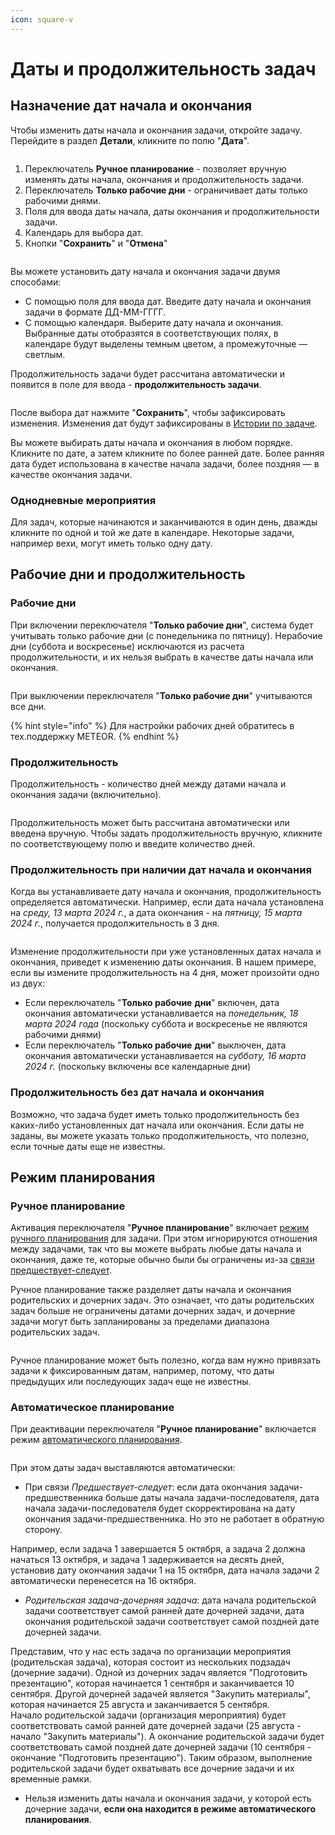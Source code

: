 ```yaml
---
icon: square-v
---
```


# Даты и продолжительность задач

## Назначение дат начала и окончания

Чтобы изменить даты начала и окончания задачи, откройте задачу. Перейдите в раздел **Детали**, кликните по полю "**Дата**".

<figure><img src="../../.gitbook/assets/image (44).png" alt=""><figcaption></figcaption></figure>

1. Переключатель **Ручное планирование** - позволяет вручную изменять даты начала, окончания и продолжительность задачи.
2. Переключатель **Только рабочие дни** - ограничивает даты только рабочими днями.
3. Поля для ввода даты начала, даты окончания и продолжительности задачи.
4. Календарь для выбора дат.
5. Кнопки "**Сохранить**" и "**Отмена**"

<figure><img src="../../.gitbook/assets/image (45).png" alt=""><figcaption></figcaption></figure>

Вы можете установить дату начала и окончания задачи двумя способами:

* С помощью поля для ввода дат. Введите дату начала и окончания задачи в формате ДД-ММ-ГГГГ.
* С помощью календаря. Выберите дату начала и окончания. Выбранные даты отобразятся в соответствующих полях, в календаре будут выделены темным цветом, а промежуточные — светлым.

Продолжительность задачи будет рассчитана автоматически и появится в поле для ввода - **продолжительность задачи**.

<figure><img src="../../.gitbook/assets/image (46).png" alt=""><figcaption></figcaption></figure>

После выбора дат нажмите "**Сохранить**", чтобы зафиксировать изменения. Изменения дат будут зафиксированы в [Истории по задаче](istoriya-po-zadache.md).

Вы можете выбирать даты начала и окончания в любом порядке. Кликните по дате, а затем кликните по более ранней дате. Более ранняя дата будет использована в качестве начала задачи, более поздняя — в качестве окончания задачи.

### Однодневные мероприятия

Для задач, которые начинаются и заканчиваются в один день, дважды кликните по одной и той же дате в календаре. Некоторые задачи, например вехи, могут иметь только одну дату.

## Рабочие дни и продолжительность

### Рабочие дни

При включении переключателя "**Только рабочие дни**", система будет учитывать только рабочие дни (с понедельника по пятницу). Нерабочие дни (суббота и воскресенье) исключаются из расчета продолжительности, и их нельзя выбрать в качестве даты начала или окончания.

<figure><img src="../../.gitbook/assets/image (47).png" alt=""><figcaption></figcaption></figure>

При выключении переключателя "**Только рабочие дни**" учитываются все дни.

{% hint style="info" %}
Для настройки рабочих дней обратитесь в тех.поддержку METEOR.
{% endhint %}

### Продолжительность

Продолжительность - количество дней между датами начала и окончания задачи (включительно).

<figure><img src="../../.gitbook/assets/image (46).png" alt=""><figcaption></figcaption></figure>

Продолжительность может быть рассчитана автоматически или введена вручную. Чтобы задать продолжительность вручную, кликните по соответствующему полю и введите количество дней.

### Продолжительность при наличии дат начала и окончания

Когда вы устанавливаете дату начала и окончания, продолжительность определяется автоматически. Например, если дата начала установлена на _среду, 13 марта 2024 г._, а дата окончания - на _пятницу, 15 марта 2024 г._, получается продолжительность в 3 дня.

<figure><img src="../../.gitbook/assets/image (287).png" alt=""><figcaption></figcaption></figure>

Изменение продолжительности при уже установленных датах начала и окончания, приведет к изменению даты окончания. В нашем примере, если вы измените продолжительность на 4 дня, может произойти одно из двух:

* Если переключатель "**Только рабочие** **дни**" включен, дата окончания автоматически устанавливается на _понедельник, 18 марта 2024 года_ (поскольку суббота и воскресенье не являются рабочими днями)
* Если переключатель "**Только рабочие** **дни**" выключен, дата окончания автоматически устанавливается на _субботу, 16 марта 2024 г._ (поскольку включены все календарные дни)

### Продолжительность без дат начала и окончания

Возможно, что задача будет иметь только продолжительность без каких-либо установленных дат начала или окончания. Если даты не заданы, вы можете указать только продолжительность, что полезно, если точные даты еще не известны.

## Режим планирования

### Ручное планирование

Активация переключателя "**Ручное планирование**" включает [режим ручного планирования](../diagramma-ganta/rezhimy-avtomaticheskogo-i-ruchnogo-planirovaniya.md#rezhim-ruchnogo-planirovaniya) для задачи. При этом игнорируются отношения между задачами, так что вы можете выбрать любые даты начала и окончания, даже те, которые обычно были бы ограничены из-за [связи предшествует-следует](svyazi-i-ierarkhii-zadach.md).

Ручное планирование также разделяет даты начала и окончания родительских и дочерних задач. Это означает, что даты родительских задач больше не ограничены датами дочерних задач, и дочерние задачи могут быть запланированы за пределами диапазона родительских задач.

<figure><img src="../../.gitbook/assets/image (50).png" alt=""><figcaption></figcaption></figure>

Ручное планирование может быть полезно, когда вам нужно привязать задачи к фиксированным датам, например, потому, что даты предыдущих или последующих задач еще не известны.

### Автоматическое планирование

При деактивации переключателя "**Ручное планирование**" включается режим [автоматического планирования](../diagramma-ganta/rezhimy-avtomaticheskogo-i-ruchnogo-planirovaniya.md#rezhim-avtomaticheskogo-planirovaniya).

<figure><img src="../../.gitbook/assets/image (49).png" alt=""><figcaption></figcaption></figure>

При этом даты задач выставляются автоматически:

* При связи _Предшествует-следует_: если дата окончания задачи-предшественника больше даты начала задачи-последователя, дата начала задачи-последователя будет скорректирована на дату окончания задачи-предшественника. Но это не работает в обратную сторону.

Например, если задача 1 завершается 5 октября, а задача 2 должна начаться 13 октября, и задача 1 задерживается на десять дней, установив дату окончания задачи 1 на 15 октября, дата начала задачи 2 автоматически перенесется на 16 октября.

* _Родительская задача-дочерняя задача_: дата начала родительской задачи соответствует самой ранней дате дочерней задачи, дата окончания родительской задачи соответствует самой поздней дате дочерней задачи.

Представим, что у нас есть задача по организации мероприятия (родительская задача), которая состоит из нескольких подзадач (дочерние задачи). Одной из дочерних задач является "Подготовить презентацию", которая начинается 1 сентября и заканчивается 10 сентября. Другой дочерней задачей является "Закупить материалы", которая начинается 25 августа и заканчивается 5 сентября.\
Начало родительской задачи (организация мероприятия) будет соответствовать самой ранней дате дочерней задачи (25 августа - начало "Закупить материалы"). А окончание родительской задачи будет соответствовать самой поздней дате дочерней задачи (10 сентября - окончание "Подготовить презентацию"). Таким образом, выполнение родительской задачи будет охватывать все дочерние задачи и их временные рамки.

* Нельзя изменить даты начала и окончания задачи, у которой есть дочерние задачи, **если она находится в режиме автоматического планирования**.

<figure><img src="../../.gitbook/assets/image (51).png" alt=""><figcaption></figcaption></figure>

